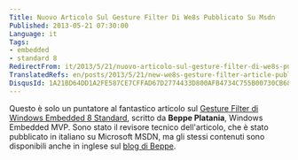 ```yaml
---
Title: Nuovo Articolo Sul Gesture Filter Di We8s Pubblicato Su Msdn
Published: 2013-05-21 07:30:00
Language: it
Tags:
- embedded
- standard 8
RedirectFrom: it/2013/5/21/nuovo-articolo-sul-gesture-filter-di-we8s-pubblicato-su-msdn.aspx
TranslatedRefs: en/posts/2013/5/21/new-we8s-gesture-filter-article-published-on-msdn.md
DisqusId: 1A21BD64DD1A2FE587CE7CFFAD67D2774433D800AFB4734C755B00730CB6894C
---
```

Questo è solo un puntatore al fantastico articolo sul <a href="http://msdn.microsoft.com/it-it/library/dn175732" target="_blank">Gesture Filter di Windows Embedded 8 Standard</a>, scritto da **Beppe Platania**, Windows Embedded MVP. Sono stato il revisore tecnico dell'articolo, che è stato pubblicato in italiano su Microsoft MSDN, ma gli stessi contenuti sono disponibili anche in inglese sul <a href="http://beppeplatania.cloudapp.net/en/2013/5/19/windows-embedded-8-standard-gesture-filter.aspx" target="_blank">blog di Beppe</a>.